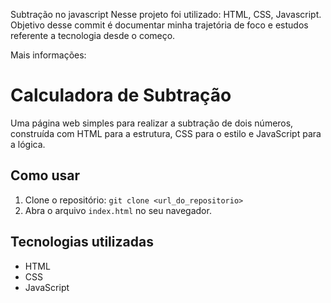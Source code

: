 Subtração no javascript
Nesse projeto foi utilizado: HTML, CSS, Javascript. Objetivo desse commit é documentar minha trajetória de foco e estudos referente a tecnologia desde o começo.

Mais informações:

# Calculadora de Subtração

Uma página web simples para realizar a subtração de dois números, construída com HTML para a estrutura, CSS para o estilo e JavaScript para a lógica.

## Como usar

1. Clone o repositório: `git clone <url_do_repositorio>`
2. Abra o arquivo `index.html` no seu navegador.

## Tecnologias utilizadas

*   HTML
*   CSS
*   JavaScript

